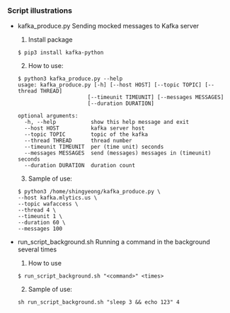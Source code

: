### Script illustrations

- kafka_produce.py
  Sending mocked messages to Kafka server

  1. Install package
  ```shell
  $ pip3 install kafka-python
  ```

  2. How to use:

  ```shell
  $ python3 kafka_produce.py --help
  usage: kafka_produce.py [-h] [--host HOST] [--topic TOPIC] [--thread THREAD]
                        [--timeunit TIMEUNIT] [--messages MESSAGES]
                        [--duration DURATION]

  optional arguments:
    -h, --help           show this help message and exit
    --host HOST          kafka server host
    --topic TOPIC        topic of the kafka
    --thread THREAD      thread number
    --timeunit TIMEUNIT  per (time unit) seconds
    --messages MESSAGES  send (messages) messages in (timeunit) seconds
    --duration DURATION  duration count
  ```

  3. Sample of use:
  ```shell
  $ python3 /home/shingyeong/kafka_produce.py \
  --host kafka.mlytics.us \
  --topic wafaccess \
  --thread 4 \
  --timeunit 1 \
  --duration 60 \
  --messages 100
  ```

- run_script_background.sh
  Running a command in the background several times

  1. How to use
  ```shell
  $ run_script_background.sh "<command>" <times>
  ```

  2. Sample of use:
  ```shell
  sh run_script_background.sh "sleep 3 && echo 123" 4
  ```
